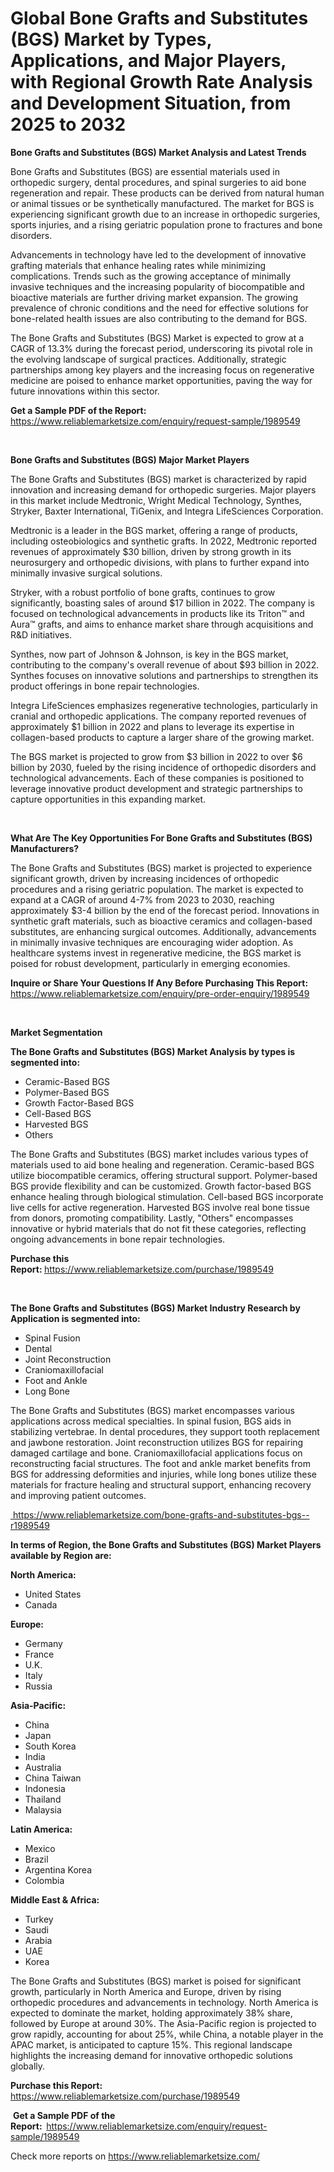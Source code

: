 <p><h1>Global Bone Grafts and Substitutes (BGS) Market by Types, Applications, and Major Players, with Regional Growth Rate Analysis and Development Situation, from 2025 to 2032</h1></p><p><strong>Bone Grafts and Substitutes (BGS) Market Analysis and Latest Trends</strong></p>
<p><p>Bone Grafts and Substitutes (BGS) are essential materials used in orthopedic surgery, dental procedures, and spinal surgeries to aid bone regeneration and repair. These products can be derived from natural human or animal tissues or be synthetically manufactured. The market for BGS is experiencing significant growth due to an increase in orthopedic surgeries, sports injuries, and a rising geriatric population prone to fractures and bone disorders.</p><p>Advancements in technology have led to the development of innovative grafting materials that enhance healing rates while minimizing complications. Trends such as the growing acceptance of minimally invasive techniques and the increasing popularity of biocompatible and bioactive materials are further driving market expansion. The growing prevalence of chronic conditions and the need for effective solutions for bone-related health issues are also contributing to the demand for BGS.</p><p>The Bone Grafts and Substitutes (BGS) Market is expected to grow at a CAGR of 13.3% during the forecast period, underscoring its pivotal role in the evolving landscape of surgical practices. Additionally, strategic partnerships among key players and the increasing focus on regenerative medicine are poised to enhance market opportunities, paving the way for future innovations within this sector.</p></p>
<p><strong>Get a Sample PDF of the Report:&nbsp;</strong> <a href="https://www.reliablemarketsize.com/enquiry/request-sample/1989549?utm_campaign=2334&utm_medium=2&utm_source=Github&utm_content=ia&utm_term=05032025&utm_id=bone-grafts-and-substitutes-bgs">https://www.reliablemarketsize.com/enquiry/request-sample/1989549</a></p>
<p>&nbsp;</p>
<p><strong>Bone Grafts and Substitutes (BGS) Major Market Players</strong></p>
<p><p>The Bone Grafts and Substitutes (BGS) market is characterized by rapid innovation and increasing demand for orthopedic surgeries. Major players in this market include Medtronic, Wright Medical Technology, Synthes, Stryker, Baxter International, TiGenix, and Integra LifeSciences Corporation.</p><p>Medtronic is a leader in the BGS market, offering a range of products, including osteobiologics and synthetic grafts. In 2022, Medtronic reported revenues of approximately $30 billion, driven by strong growth in its neurosurgery and orthopedic divisions, with plans to further expand into minimally invasive surgical solutions.</p><p>Stryker, with a robust portfolio of bone grafts, continues to grow significantly, boasting sales of around $17 billion in 2022. The company is focused on technological advancements in products like its Triton™ and Aura™ grafts, and aims to enhance market share through acquisitions and R&D initiatives.</p><p>Synthes, now part of Johnson & Johnson, is key in the BGS market, contributing to the company's overall revenue of about $93 billion in 2022. Synthes focuses on innovative solutions and partnerships to strengthen its product offerings in bone repair technologies.</p><p>Integra LifeSciences emphasizes regenerative technologies, particularly in cranial and orthopedic applications. The company reported revenues of approximately $1 billion in 2022 and plans to leverage its expertise in collagen-based products to capture a larger share of the growing market.</p><p>The BGS market is projected to grow from $3 billion in 2022 to over $6 billion by 2030, fueled by the rising incidence of orthopedic disorders and technological advancements. Each of these companies is positioned to leverage innovative product development and strategic partnerships to capture opportunities in this expanding market.</p></p>
<p>&nbsp;</p>
<p><strong>What Are The Key Opportunities For Bone Grafts and Substitutes (BGS) Manufacturers?</strong></p>
<p><p>The Bone Grafts and Substitutes (BGS) market is projected to experience significant growth, driven by increasing incidences of orthopedic procedures and a rising geriatric population. The market is expected to expand at a CAGR of around 4-7% from 2023 to 2030, reaching approximately $3-4 billion by the end of the forecast period. Innovations in synthetic graft materials, such as bioactive ceramics and collagen-based substitutes, are enhancing surgical outcomes. Additionally, advancements in minimally invasive techniques are encouraging wider adoption. As healthcare systems invest in regenerative medicine, the BGS market is poised for robust development, particularly in emerging economies.</p></p>
<p><strong>Inquire or Share Your Questions If Any Before Purchasing This Report:</strong> <a href="https://www.reliablemarketsize.com/enquiry/pre-order-enquiry/1989549?utm_campaign=2334&utm_medium=2&utm_source=Github&utm_content=ia&utm_term=05032025&utm_id=bone-grafts-and-substitutes-bgs">https://www.reliablemarketsize.com/enquiry/pre-order-enquiry/1989549</a></p>
<p>&nbsp;</p>
<p><strong>Market Segmentation</strong></p>
<p><strong>The Bone Grafts and Substitutes (BGS) Market Analysis by types is segmented into:</strong></p>
<p><ul><li>Ceramic-Based BGS</li><li>Polymer-Based BGS</li><li>Growth Factor-Based BGS</li><li>Cell-Based BGS</li><li>Harvested BGS</li><li>Others</li></ul></p>
<p><p>The Bone Grafts and Substitutes (BGS) market includes various types of materials used to aid bone healing and regeneration. Ceramic-based BGS utilize biocompatible ceramics, offering structural support. Polymer-based BGS provide flexibility and can be customized. Growth factor-based BGS enhance healing through biological stimulation. Cell-based BGS incorporate live cells for active regeneration. Harvested BGS involve real bone tissue from donors, promoting compatibility. Lastly, "Others" encompasses innovative or hybrid materials that do not fit these categories, reflecting ongoing advancements in bone repair technologies.</p></p>
<p><strong>Purchase this Report:&nbsp;</strong><a href="https://www.reliablemarketsize.com/purchase/1989549?utm_campaign=2334&utm_medium=2&utm_source=Github&utm_content=ia&utm_term=05032025&utm_id=bone-grafts-and-substitutes-bgs">https://www.reliablemarketsize.com/purchase/1989549</a></p>
<p>&nbsp;</p>
<p><strong>The Bone Grafts and Substitutes (BGS) Market Industry Research by Application is segmented into:</strong></p>
<p><ul><li>Spinal Fusion</li><li>Dental</li><li>Joint Reconstruction</li><li>Craniomaxillofacial</li><li>Foot and Ankle</li><li>Long Bone</li></ul></p>
<p><p>The Bone Grafts and Substitutes (BGS) market encompasses various applications across medical specialties. In spinal fusion, BGS aids in stabilizing vertebrae. In dental procedures, they support tooth replacement and jawbone restoration. Joint reconstruction utilizes BGS for repairing damaged cartilage and bone. Craniomaxillofacial applications focus on reconstructing facial structures. The foot and ankle market benefits from BGS for addressing deformities and injuries, while long bones utilize these materials for fracture healing and structural support, enhancing recovery and improving patient outcomes.</p></p>
<p><a href="https://www.reliablemarketsize.com/bone-grafts-and-substitutes-bgs--r1989549?utm_campaign=2334&utm_medium=2&utm_source=Github&utm_content=ia&utm_term=05032025&utm_id=bone-grafts-and-substitutes-bgs">&nbsp;https://www.reliablemarketsize.com/bone-grafts-and-substitutes-bgs--r1989549</a></p>
<p><strong>In terms of Region, the Bone Grafts and Substitutes (BGS) Market Players available by Region are:</strong></p>
<p>
    <p> <strong> North America: </strong>
        <ul>
            <li>United States</li>
            <li>Canada</li>
        </ul>
        </p> 
    <p> <strong> Europe: </strong>
        <ul>
            <li>Germany</li>
            <li>France</li>
            <li>U.K.</li>
            <li>Italy</li>
            <li>Russia</li>
        </ul>
        </p> 
    <p> <strong> Asia-Pacific: </strong>
        <ul>
            <li>China</li>
            <li>Japan</li>
            <li>South Korea</li>
            <li>India</li>
            <li>Australia</li>
            <li>China Taiwan</li>
            <li>Indonesia</li>
            <li>Thailand</li>
            <li>Malaysia</li>
        </ul>
        </p> 
    <p> <strong> Latin America: </strong>
        <ul>
            <li>Mexico</li>
            <li>Brazil</li>
            <li>Argentina Korea</li>
            <li>Colombia</li>
        </ul>
        </p> 
    <p> <strong> Middle East & Africa: </strong>
        <ul>
            <li>Turkey</li>
            <li>Saudi</li>
            <li>Arabia</li>
            <li>UAE</li>
            <li>Korea</li>
        </ul>
    </p>
    </p>
<p><p>The Bone Grafts and Substitutes (BGS) market is poised for significant growth, particularly in North America and Europe, driven by rising orthopedic procedures and advancements in technology. North America is expected to dominate the market, holding approximately 38% share, followed by Europe at around 30%. The Asia-Pacific region is projected to grow rapidly, accounting for about 25%, while China, a notable player in the APAC market, is anticipated to capture 15%. This regional landscape highlights the increasing demand for innovative orthopedic solutions globally.</p></p>
<p><strong>Purchase this Report: </strong><a href="https://www.reliablemarketsize.com/purchase/1989549?utm_campaign=2334&utm_medium=2&utm_source=Github&utm_content=ia&utm_term=05032025&utm_id=bone-grafts-and-substitutes-bgs">https://www.reliablemarketsize.com/purchase/1989549</a></p>
<p>&nbsp;<strong>Get a Sample PDF of the Report:&nbsp;&nbsp;</strong><a href="https://www.reliablemarketsize.com/enquiry/request-sample/1989549?utm_campaign=2334&utm_medium=2&utm_source=Github&utm_content=ia&utm_term=05032025&utm_id=bone-grafts-and-substitutes-bgs">https://www.reliablemarketsize.com/enquiry/request-sample/1989549</a></p>
<p><strong></strong></p>
<p>Check more reports on <a href="https://www.reliablemarketsize.com/?utm_campaign=2334&utm_medium=2&utm_source=Github&utm_content=ia&utm_term=05032025&utm_id=bone-grafts-and-substitutes-bgs">https://www.reliablemarketsize.com/</a></p>
